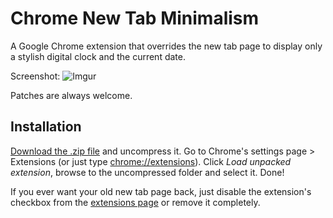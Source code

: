 # Chrome New Tab Minimalism
A Google Chrome extension that overrides the new tab page to display only a stylish digital clock and the current date.

Screenshot:
![Imgur](http://i.imgur.com/Vx2Ec)

Patches are always welcome.

## Installation
[Download the .zip file](http://ge.tt/3VwqowG/v/0?c) and uncompress it. Go to Chrome's settings page > Extensions (or just type [chrome://extensions](chrome://extensions)). Click *Load unpacked extension*, browse to the uncompressed folder and select it. Done!

If you ever want your old new tab page back, just disable the extension's checkbox from the [extensions page](chrome://extensions) or remove it completely. 
